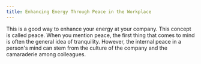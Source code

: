 ```yaml
---
title: Enhancing Energy Through Peace in the Workplace
---
```


This is a good way to enhance your energy at your company. This concept is called peace. When you mention peace, the first thing that comes to mind is often the general idea of tranquility. However, the internal peace in a person's mind can stem from the culture of the company and the camaraderie among colleagues.
